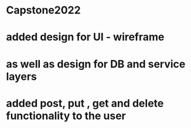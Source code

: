 # Capstone2022

# added design for UI - wireframe 
# as well as design for DB and service layers

 # added post, put , get and delete functionality to the user 